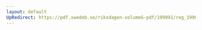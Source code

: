 ```yaml
---
layout: default
UpRedirect: https://pdf.swedeb.se/riksdagen-volumeG-pdf/199091/reg_199091/reg_199091_0429.pdf
---
```

